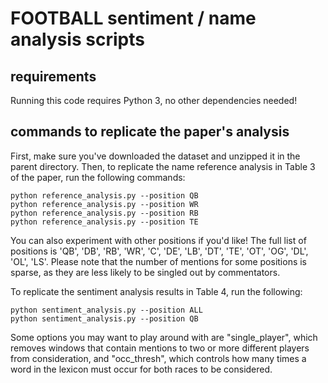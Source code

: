 # FOOTBALL sentiment / name analysis scripts

## requirements
Running this code requires Python 3, no other dependencies needed!

## commands to replicate the paper's analysis

First, make sure you've downloaded the dataset and unzipped it in the parent directory. Then, to replicate the name reference analysis in Table 3 of the paper, run the following commands:

```
python reference_analysis.py --position QB
python reference_analysis.py --position WR
python reference_analysis.py --position RB
python reference_analysis.py --position TE
```

You can also experiment with other positions if you'd like! The full list of positions is 'QB', 'DB', 'RB', 'WR', 'C', 'DE', 'LB', 'DT', 'TE', 'OT', 'OG', 'DL', 'OL', 'LS'. Please note that the number of mentions for some positions is sparse, as they are less likely to be singled out by commentators. 

To replicate the sentiment analysis results in Table 4, run the following:

```
python sentiment_analysis.py --position ALL 
python sentiment_analysis.py --position QB
```

Some options you may want to play around with are "single_player", which removes windows that contain mentions to two or more different players from consideration, and "occ_thresh", which controls how many times a word in the lexicon must occur for both races to be considered. 
